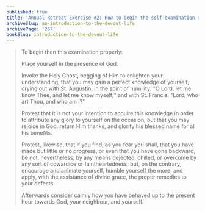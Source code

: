 ```yaml
---
published: true
title: 'Annual Retreat Exercise #2: How to begin the self-examination of the annual spiritual exercises'
archiveSlug: an-introduction-to-the-devout-life
archivePage: '267'
bookSlug: introduction-to-the-devout-life
---
```


> To begin then this examination properly:
>
> Place yourself in the presence of God.
>
> Invoke the Holy Ghost, begging of Him to enlighten your understanding, that you may gain a perfect knowledge of yourself, crying out with St. Augustin, in the spirit of humility: "O Lord, let me know Thee, and let me know myself;" and with St. Francis: "Lord, who art Thou, and who am I?"
>
> Protest that it is not your intention to acquire this knowledge in order to attribute any glory to yourself on the occasion, but that you may rejoice in God: return Him thanks, and glorify his blessed name for all his benefits.
>
> Protest, likewise, that if you find, as you fear you shall, that you have made but little or no progress, or even that you have gone backward, be not, nevertheless, by any means dejected, chilled, or overcome by any sort of cowardice or faintheartedness; but, on the contrary, encourage and animate yourself, humble yourself the more, and apply, with the assistance of divine grace, the proper remedies to your defects.
>
> Afterwards consider calmly how you have behaved up to the present hour towards God, your neighbour, and yourself.
